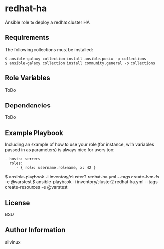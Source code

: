 redhat-ha
=========

Ansible role to deploy a redhat cluster HA

Requirements
------------

The following collections must be installed:

```
$ ansible-galaxy collection install ansible.posix -p collections
$ ansible-galaxy collection install community.general -p collections
```

Role Variables
--------------

ToDo

Dependencies
------------

ToDo

Example Playbook
----------------

Including an example of how to use your role (for instance, with variables passed in as parameters) is always nice for users too:

    - hosts: servers
      roles:
         - { role: username.rolename, x: 42 }


$ ansible-playbook -i inventory/cluster2  redhat-ha.yml --tags create-lvm-fs -e @varstest
$ ansible-playbook -i inventory/cluster2  redhat-ha.yml --tags create-resources -e @varstest

License
-------

BSD

Author Information
------------------

silvinux
